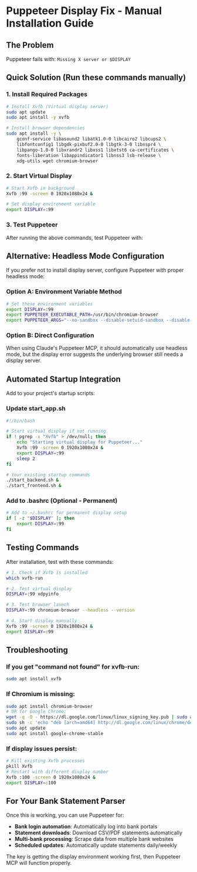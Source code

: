 # Puppeteer Display Fix - Manual Installation Guide

## The Problem
Puppeteer fails with: `Missing X server or $DISPLAY`

## Quick Solution (Run these commands manually)

### 1. Install Required Packages
```bash
# Install Xvfb (Virtual display server)
sudo apt update
sudo apt install -y xvfb

# Install browser dependencies
sudo apt install -y \
    gconf-service libasound2 libatk1.0-0 libcairo2 libcups2 \
    libfontconfig1 libgdk-pixbuf2.0-0 libgtk-3-0 libnspr4 \
    libpango-1.0-0 libxrandr2 libxss1 libxtst6 ca-certificates \
    fonts-liberation libappindicator1 libnss3 lsb-release \
    xdg-utils wget chromium-browser
```

### 2. Start Virtual Display
```bash
# Start Xvfb in background
Xvfb :99 -screen 0 1920x1080x24 &

# Set display environment variable
export DISPLAY=:99
```

### 3. Test Puppeteer
After running the above commands, test Puppeteer with:

## Alternative: Headless Mode Configuration

If you prefer not to install display server, configure Puppeteer with proper headless mode:

### Option A: Environment Variable Method
```bash
# Set these environment variables
export DISPLAY=:99
export PUPPETEER_EXECUTABLE_PATH=/usr/bin/chromium-browser
export PUPPETEER_ARGS="--no-sandbox --disable-setuid-sandbox --disable-dev-shm-usage"
```

### Option B: Direct Configuration
When using Claude's Puppeteer MCP, it should automatically use headless mode, but the display error suggests the underlying browser still needs a display server.

## Automated Startup Integration

Add to your project's startup scripts:

### Update start_app.sh
```bash
#!/bin/bash

# Start virtual display if not running
if ! pgrep -x "Xvfb" > /dev/null; then
    echo "Starting virtual display for Puppeteer..."
    Xvfb :99 -screen 0 1920x1080x24 &
    export DISPLAY=:99
    sleep 2
fi

# Your existing startup commands
./start_backend.sh &
./start_frontend.sh &
```

### Add to .bashrc (Optional - Permanent)
```bash
# Add to ~/.bashrc for permanent display setup
if [ -z "$DISPLAY" ]; then
    export DISPLAY=:99
fi
```

## Testing Commands

After installation, test with these commands:

```bash
# 1. Check if Xvfb is installed
which xvfb-run

# 2. Test virtual display
DISPLAY=:99 xdpyinfo

# 3. Test browser launch
DISPLAY=:99 chromium-browser --headless --version

# 4. Start display manually
Xvfb :99 -screen 0 1920x1080x24 &
export DISPLAY=:99
```

## Troubleshooting

### If you get "command not found" for xvfb-run:
```bash
sudo apt install xvfb
```

### If Chromium is missing:
```bash
sudo apt install chromium-browser
# OR for Google Chrome:
wget -q -O - https://dl.google.com/linux/linux_signing_key.pub | sudo apt-key add -
sudo sh -c 'echo "deb [arch=amd64] http://dl.google.com/linux/chrome/deb/ stable main" >> /etc/apt/sources.list.d/google-chrome.list'
sudo apt update
sudo apt install google-chrome-stable
```

### If display issues persist:
```bash
# Kill existing Xvfb processes
pkill Xvfb
# Restart with different display number
Xvfb :100 -screen 0 1920x1080x24 &
export DISPLAY=:100
```

## For Your Bank Statement Parser

Once this is working, you can use Puppeteer for:
- **Bank login automation**: Automatically log into bank portals
- **Statement downloads**: Download CSV/PDF statements automatically  
- **Multi-bank processing**: Scrape data from multiple bank websites
- **Scheduled updates**: Automatically update statements daily/weekly

The key is getting the display environment working first, then Puppeteer MCP will function properly.
